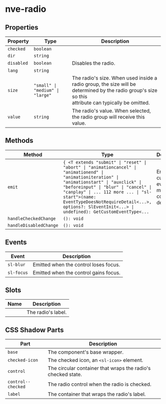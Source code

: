 # nve-radio

## Properties

| Property   | Type                             | Description                                      |
|------------|----------------------------------|--------------------------------------------------|
| `checked`  | `boolean`                        |                                                  |
| `dir`      | `string`                         |                                                  |
| `disabled` | `boolean`                        | Disables the radio.                              |
| `lang`     | `string`                         |                                                  |
| `size`     | `"small" \| "medium" \| "large"` | The radio's size. When used inside a radio group, the size will be determined by the radio group's size so this<br />attribute can typically be omitted. |
| `value`    | `string`                         | The radio's value. When selected, the radio group will receive this value. |

## Methods

| Method                 | Type                                             | Description                                      |
|------------------------|--------------------------------------------------|--------------------------------------------------|
| `emit`                 | `{ <T extends "submit" \| "reset" \| "abort" \| "animationcancel" \| "animationend" \| "animationiteration" \| "animationstart" \| "auxclick" \| "beforeinput" \| "blur" \| "cancel" \| "canplay" \| ... 112 more ... \| "sl-start">(name: EventTypeDoesNotRequireDetail<...>, options?: SlEventInit<...> \| undefined): GetCustomEventType<...` | Emits a custom event with more convenient defaults. |
| `handleCheckedChange`  | `(): void`                                       |                                                  |
| `handleDisabledChange` | `(): void`                                       |                                                  |

## Events

| Event      | Description                           |
|------------|---------------------------------------|
| `sl-blur`  | Emitted when the control loses focus. |
| `sl-focus` | Emitted when the control gains focus. |

## Slots

| Name | Description        |
|------|--------------------|
|      | The radio's label. |

## CSS Shadow Parts

| Part               | Description                                      |
|--------------------|--------------------------------------------------|
| `base`             | The component's base wrapper.                    |
| `checked-icon`     | The checked icon, an `<sl-icon>` element.        |
| `control`          | The circular container that wraps the radio's checked state. |
| `control--checked` | The radio control when the radio is checked.     |
| `label`            | The container that wraps the radio's label.      |
